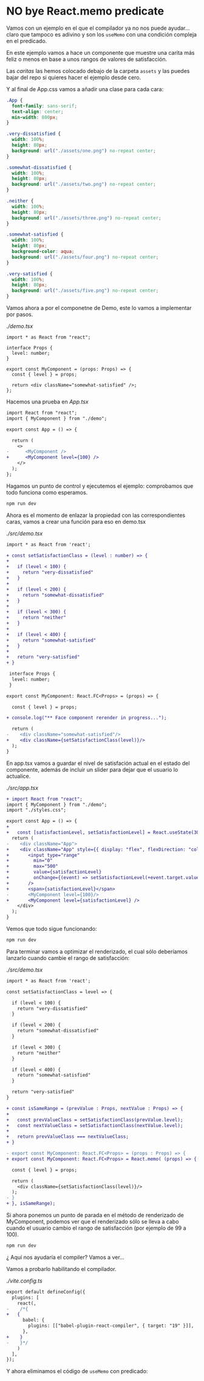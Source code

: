 # NO bye React.memo predicate

Vamos con un ejemplo en el que el compilador ya no nos puede ayudar... claro que tampoco es adivino y son los `useMemo` con una condición compleja en el predicado.

En este ejemplo vamos a hace un componente que muestre una carita más feliz o menos en base a unos rangos de valores de satisfacción.

Las _caritas_ las hemos colocado debajo de la carpeta `assets` y las puedes bajar del repo si quieres hacer el ejemplo desde cero.

Y al final de App.css vamos a añadir una clase para cada cara:

```css
.App {
  font-family: sans-serif;
  text-align: center;
  min-width: 800px;
}

.very-dissatisfied {
  width: 100%;
  height: 80px;
  background: url("./assets/one.png") no-repeat center;
}

.somewhat-dissatisfied {
  width: 100%;
  height: 80px;
  background: url("./assets/two.png") no-repeat center;
}

.neither {
  width: 100%;
  height: 80px;
  background: url("./assets/three.png") no-repeat center;
}

.somewhat-satisfied {
  width: 100%;
  height: 80px;
  background-color: aqua;
  background: url("./assets/four.png") no-repeat center;
}

.very-satisfied {
  width: 100%;
  height: 80px;
  background: url("./assets/five.png") no-repeat center;
}
```

Vamos ahora a por el componetne de Demo, este lo vamos a implementar por pasos.

_./demo.tsx_

```tsx
import * as React from "react";

interface Props {
  level: number;
}

export const MyComponent = (props: Props) => {
  const { level } = props;

  return <div className="somewhat-satisfied" />;
};
```

Hacemos una prueba en _App.tsx_

```diff
import React from "react";
import { MyComponent } from "./demo";

export const App = () => {

  return (
    <>
-      <MyComponent />
+      <MyComponent level={100} />
    </>
  );
};
```

Hagamos un punto de control y ejecutemos el ejemplo: comprobamos que todo funciona como esperamos.

```bash
npm run dev
```

Ahora es el momento de enlazar la propiedad con las correspondientes caras, vamos a crear una función para eso en demo.tsx

_./src/demo.tsx_

```diff
import * as React from 'react';

+ const setSatisfactionClass = (level : number) => {
+
+   if (level < 100) {
+     return "very-dissatisfied"
+   }
+
+   if (level < 200) {
+     return "somewhat-dissatisfied"
+   }
+
+   if (level < 300) {
+     return "neither"
+   }
+
+   if (level < 400) {
+     return "somewhat-satisfied"
+   }
+
+   return "very-satisfied"
+ }

 interface Props {
  level: number;
 }

export const MyComponent: React.FC<Props> = (props) => {

  const { level } = props;

+ console.log("** Face component rerender in progress...");

  return (
-    <div className="somewhat-satisfied"/>
+    <div className={setSatisfactionClass(level)}/>
  );
}
```

En app.tsx vamos a guardar el nivel de satisfación actual en el estado del componente, además de incluir un slider para dejar que el usuario lo actualice.

_./src/app.tsx_

```diff
+ import React from "react";
import { MyComponent } from "./demo";
import "./styles.css";

export const App = () => {
+
+   const [satisfactionLevel, setSatisfactionLevel] = React.useState(300);
  return (
-    <div className="App">
+    <div className="App" style={{ display: "flex", flexDirection: "column" }}>
+       <input type="range"
+         min="0"
+         max="500"
+         value={satisfactionLevel}
+         onChange={(event) => setSatisfactionLevel(+event.target.value)}
+       />
+       <span>{satisfactionLevel}</span>
-       <MyComponent level={100}/>
+       <MyComponent level={satisfactionLevel} />
    </div>
  );
}
```

Vemos que todo sigue funcionando:

```bash
npm run dev
```

Para terminar vamos a optimizar el renderizado, el cual sólo deberíamos lanzarlo cuando cambie el rango de satisfacción:

_./src/demo.tsx_

```diff
import * as React from 'react';

const setSatisfactionClass = level => {

  if (level < 100) {
    return "very-dissatisfied"
  }

  if (level < 200) {
    return "somewhat-dissatisfied"
  }

  if (level < 300) {
    return "neither"
  }

  if (level < 400) {
    return "somewhat-satisfied"
  }

  return "very-satisfied"
}

+ const isSameRange = (prevValue : Props, nextValue : Props) => {
+
+   const prevValueClass = setSatisfactionClass(prevValue.level);
+   const nextValueClass = setSatisfactionClass(nextValue.level);
+
+   return prevValueClass === nextValueClass;
+ }

- export const MyComponent: React.FC<Props> = (props : Props) => {
+ export const MyComponent: React.FC<Props> = React.memo( (props) => {

  const { level } = props;

  return (
    <div className={setSatisfactionClass(level)}/>
  );
- }
+ }, isSameRange);
```

Si ahora ponemos un punto de parada en el método de renderizado de MyComponent, podemos ver que el renderizado sólo se lleva a cabo cuando el usuario cambio el rango de satisfacción (por ejemplo de 99 a 100).

```bash
npm run dev
```

¿ Aquí nos ayudaría el compiler? Vamos a ver...

Vamos a probarlo habilitando el compilador.

_./vite.config.ts_

```diff
export default defineConfig({
  plugins: [
    react(,
-    /*{
+   {
      babel: {
        plugins: [["babel-plugin-react-compiler", { target: "19" }]],
      },
+    }
-    }*/
    )
  ],
});
```

Y ahora eliminamos el código de `useMemo` con predicado:

```diff

```
